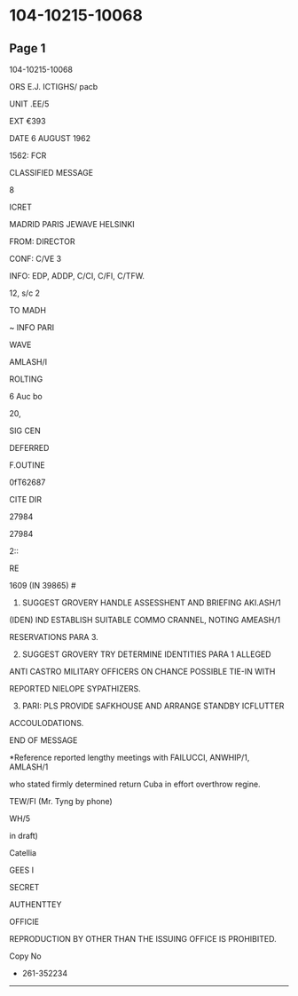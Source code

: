 # 104-10215-10068

## Page 1

104-10215-10068

ORS E.J. ICTIGHS/ pacb

UNIT .EE/5

EXT €393

DATE 6 AUGUST 1962

1562: FCR

CLASSIFIED MESSAGE

8

ICRET

MADRID PARIS JEWAVE HELSINKI

FROM: DIRECTOR

CONF: C/VE 3

INFO: EDP, ADDP, C/CI, C/FI, C/TFW.

12, s/c 2

TO MADH

~ INFO PARI

WAVE

AMLASH/I

ROLTING

6 Auc bo

20,

SIG CEN

DEFERRED

F.OUTINE

0fT62687

CITE DIR

27984

27984

2::

RE

1609 (IN 39865) #

1. SUGGEST GROVERY HANDLE ASSESSHENT AND BRIEFING AKI.ASH/1

(IDEN) IND ESTABLISH SUITABLE COMMO CRANNEL, NOTING AMEASH/1

RESERVATIONS PARA 3.

2. SUGGEST GROVERY TRY DETERMINE IDENTITIES PARA 1 ALLEGED

ANTI CASTRO MILITARY OFFICERS ON CHANCE POSSIBLE TIE-IN WITH

REPORTED NIELOPE SYPATHIZERS.

3. PARI: PLS PROVIDE SAFKHOUSE AND ARRANGE STANDBY ICFLUTTER

ACCOULODATIONS.

END OF MESSAGE

*Reference reported lengthy meetings with FAILUCCI, ANWHIP/1, AMLASH/1

who stated firmly determined return Cuba in effort overthrow regine.

TEW/FI (Mr. Tyng by phone)

WH/5

in draft)

Catellia

GEES I

SECRET

AUTHENTTEY

OFFICIE

REPRODUCTION BY OTHER THAN THE ISSUING OFFICE IS PROHIBITED.

Copy No

+ 261-352234

---

